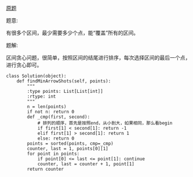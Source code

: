[原题](https://leetcode.com/problems/minimum-number-of-arrows-to-burst-balloons)

题意:

有很多个区间，最少需要多少个点，能“覆盖”所有的区间。


题解:


区间贪心问题，很简单，按照区间的结尾进行排序，每次选择区间的最后一个点，进行贪心即可。

```
class Solution(object):
    def findMinArrowShots(self, points):
        """
        :type points: List[List[int]]
        :rtype: int
        """
        n = len(points)
        if not n: return 0
        def _cmp(first, second):
            # 排列的顺序，首先是按照end，从小到大，如果相同，那么看begin
            if first[1] < second[1]: return -1
            elif first[1] > second[1]: return 1
            else: return 0
        points = sorted(points, cmp=_cmp)
        counter, last = 1, points[0][1]
        for point in points:
            if point[0] <= last <= point[1]: continue
            counter, last = counter + 1, point[1]
        return counter
```
